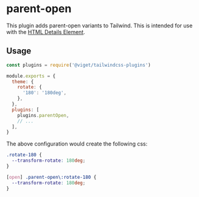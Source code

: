 # parent-open

This plugin adds parent-open variants to Tailwind. This is intended for use with the [HTML Details Element](https://developer.mozilla.org/en-US/docs/Web/HTML/Element/details).

## Usage

```js
const plugins = require('@viget/tailwindcss-plugins')

module.exports = {
  theme: {
    rotate: {
      '180': '180deg',
    },
  },
  plugins: [
    plugins.parentOpen,
    // ...
  ],
}
```

The above configuration would create the following css:

```css
.rotate-180 {
  --transform-rotate: 180deg;
}

[open] .parent-open\:rotate-180 {
  --transform-rotate: 180deg;
}
```
